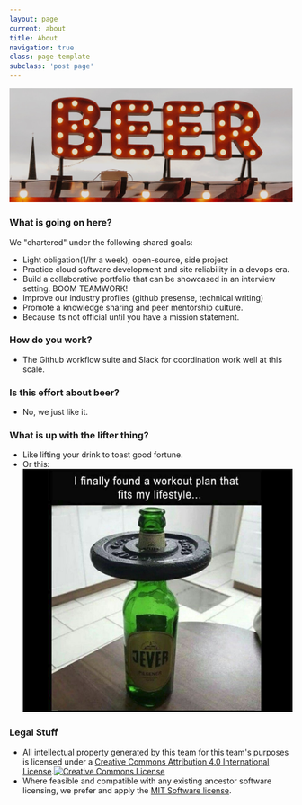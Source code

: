 ```yaml
---
layout: page
current: about
title: About
navigation: true
class: page-template
subclass: 'post page'
---
```



<img src="../assets/images/site/beer-sign.jpg" alt="Test Image" />

### What is going on here?
We "chartered" under the following shared goals:
- Light obligation(1/hr a week), open-source, side project
- Practice cloud software development and site reliability in a devops era.
- Build a collaborative portfolio that can be showcased in an interview setting.  BOOM TEAMWORK!
- Improve our industry profiles (github presense, technical writing)
- Promote a knowledge sharing and peer mentorship culture.
- Because its not official until you have a mission statement.

### How do you work?
- The Github workflow suite and Slack for coordination work well at this scale.

### Is this effort about beer?
- No, we just like it.

### What is up with the lifter thing?
- Like lifting your drink to toast good fortune.
- Or this: <img src="../assets/images/site/beer-lift.png" alt="Test Image" />

### Legal Stuff
- All intellectual property generated by this team for this team's purposes is licensed under a <a rel="license" href="http://creativecommons.org/licenses/by/4.0/">Creative Commons Attribution 4.0 International License</a>.<a rel="license" href="http://creativecommons.org/licenses/by/4.0/"><img alt="Creative Commons License" style="border-width:0" src="https://i.creativecommons.org/l/by/4.0/88x31.png" /></a>
- Where feasible and compatible with any existing ancestor software licensing, we prefer and apply the [MIT Software license](https://opensource.org/licenses/MIT). 